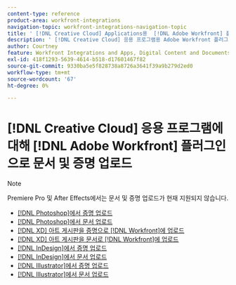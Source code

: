 ```yaml
---
content-type: reference
product-area: workfront-integrations
navigation-topic: workfront-integrations-navigation-topic
title: ' [!DNL Creative Cloud] Applications용  [!DNL Adobe Workfront] 플러그인으로 문서 및 증명 업로드'
description: ' [!DNL Creative Cloud] 응용 프로그램용 Adobe Workfront 플러그인'
author: Courtney
feature: Workfront Integrations and Apps, Digital Content and Documents
exl-id: 418f1293-5639-4614-b518-d17601467f82
source-git-commit: 9330ba5e5f828738a8726a3641f39a9b279d2ed0
workflow-type: tm+mt
source-wordcount: '67'
ht-degree: 0%

---
```


# [!DNL Creative Cloud] 응용 프로그램에 대해 [!DNL Adobe Workfront] 플러그인으로 문서 및 증명 업로드

>[!NOTE]
>
>Premiere Pro 및 After Effects에서는 문서 및 증명 업로드가 현재 지원되지 않습니다.


* [&#x200B; [!DNL Photoshop]에서 증명 업로드](/help/quicksilver/workfront-integrations-and-apps/adobe-workfront-for-creative-cloud/wf-cc-proofs-ps.md)
* [&#x200B; [!DNL Photoshop]에서 문서 업로드](/help/quicksilver/workfront-integrations-and-apps/adobe-workfront-for-creative-cloud/wf-cc-docs-ps.md)
* [&#x200B; [!DNL XD] 아트 게시판을 증명으로  [!DNL Workfront]에 업로드](/help/quicksilver/workfront-integrations-and-apps/adobe-workfront-for-creative-cloud/wf-adobe-xd-proofs.md)
* [&#x200B; [!DNL XD] 아트 게시판을 문서로  [!DNL Workfront]에 업로드](/help/quicksilver/workfront-integrations-and-apps/adobe-workfront-for-creative-cloud/wf-adobe-xd-docs.md)
* [&#x200B; [!DNL InDesign]에서 증명 업로드](/help/quicksilver/workfront-integrations-and-apps/adobe-workfront-for-creative-cloud/wf-adobe-proofs-id.md)
* [&#x200B; [!DNL InDesign]에서 문서 업로드](/help/quicksilver/workfront-integrations-and-apps/adobe-workfront-for-creative-cloud/wf-adobe-docs-id.md)
* [&#x200B; [!DNL Illustrator]에서 증명 업로드](/help/quicksilver/workfront-integrations-and-apps/adobe-workfront-for-creative-cloud/wf-adobe-proofs-ai.md)
* [&#x200B; [!DNL Illustrator]에서 문서 업로드](/help/quicksilver/workfront-integrations-and-apps/adobe-workfront-for-creative-cloud/wf-adobe-docs-id.md)
